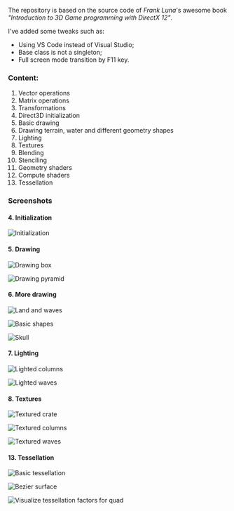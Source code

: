 The repository is based on the source code of *Frank Luna*'s awesome book *"Introduction to 3D Game programming with DirectX 12"*.

I've added some tweaks such as:
- Using VS Code instead of Visual Studio;
- Base class is not a singleton;
- Full screen mode transition by F11 key.

### Content:

1. Vector operations
2. Matrix operations
3. Transformations
4. Direct3D initialization
5. Basic drawing
6. Drawing terrain, water and different geometry shapes
7. Lighting
8. Textures
9. Blending
10. Stenciling
11. Geometry shaders
12. Compute shaders
13. Tessellation


### Screenshots


#### 4. Initialization

![Initialization](https://github.com/emelyantsev/myDirectXTraining/blob/main/Screenshots/04b_Initialization.png)

#### 5. Drawing

![Drawing box](https://github.com/emelyantsev/myDirectXTraining/blob/main/Screenshots/05_Drawing.png)

![Drawing pyramid](https://github.com/emelyantsev/myDirectXTraining/blob/main/Screenshots/05_Exercises.png)

#### 6. More drawing

![Land and waves](https://github.com/emelyantsev/myDirectXTraining/blob/main/Screenshots/06_LandAndWaves.png)

![Basic shapes](https://github.com/emelyantsev/myDirectXTraining/blob/main/Screenshots/06_Shapes.png)

![Skull](https://github.com/emelyantsev/myDirectXTraining/blob/main/Screenshots/06_SkullViewer.png)

#### 7. Lighting

![Lighted columns](https://github.com/emelyantsev/myDirectXTraining/blob/main/Screenshots/07_LitColumns.png)

![Lighted waves](https://github.com/emelyantsev/myDirectXTraining/blob/main/Screenshots/07_LitWaves.png)

#### 8. Textures

![Textured crate](https://github.com/emelyantsev/myDirectXTraining/blob/main/Screenshots/08_Crate.png)

![Textured columns](https://github.com/emelyantsev/myDirectXTraining/blob/main/Screenshots/08_TexColumns.png)

![Textured waves](https://github.com/emelyantsev/myDirectXTraining/blob/main/Screenshots/08_TexWaves.png)

#### 13. Tessellation

![Basic tessellation](https://github.com/emelyantsev/myDirectXTraining/blob/main/Screenshots/13_BasicTesselation.png)

![Bezier surface](https://github.com/emelyantsev/myDirectXTraining/blob/main/Screenshots/13_BezierPatch.png)

![Visualize tessellation factors for quad](https://github.com/emelyantsev/myDirectXTraining/blob/main/Screenshots/13_TestFactors.png)